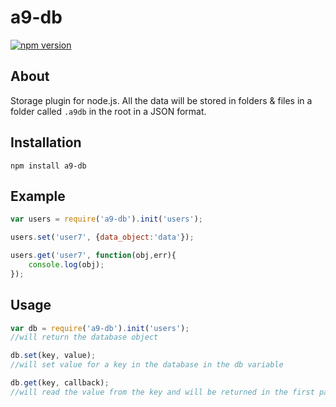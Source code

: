 # a9-db
[![npm version](https://badge.fury.io/js/a9-db.png)](https://badge.fury.io/js/a9-db)
## About
Storage plugin for node.js. All the data will be stored in folders & files in a folder called `.a9db` in the root in a JSON format.

## Installation

```shell
npm install a9-db
```

## Example
```js
var users = require('a9-db').init('users');

users.set('user7', {data_object:'data'});

users.get('user7', function(obj,err){
    console.log(obj);
});

```

## Usage
```js
var db = require('a9-db').init('users');
//will return the database object
```
```js
db.set(key, value);
//will set value for a key in the database in the db variable
```
```js
db.get(key, callback);
//will read the value from the key and will be returned in the first parameter of the callback function, (data variable in the example)
```
